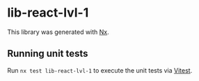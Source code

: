 # lib-react-lvl-1

This library was generated with [Nx](https://nx.dev).

## Running unit tests

Run `nx test lib-react-lvl-1` to execute the unit tests via [Vitest](https://vitest.dev/).
